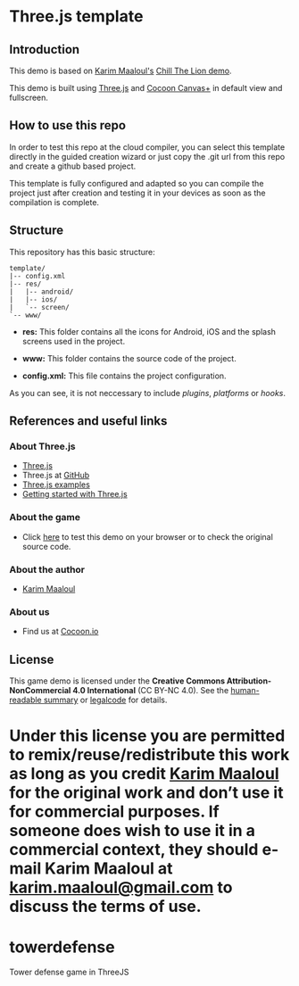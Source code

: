 Three.js template
==================

## Introduction

This demo is based on [Karim Maaloul's](http://epic.net/) [Chill The Lion demo](http://codepen.io/Yakudoo/pen/YXxmYR). 

This demo is built using [Three.js](http://threejs.org/) and [Cocoon Canvas+](https://cocoon.io/doc/canvas_plus) in default view and fullscreen. 

## How to use this repo

In order to test this repo at the cloud compiler, you can select this template directly in the guided creation wizard or just copy the .git url from this repo and create a github based project. 

This template is fully configured and adapted so you can compile the project just after creation and testing it in your devices as soon as the compilation is complete. 

## Structure

This repository has this basic structure: 
`````````````````
template/
|-- config.xml
|-- res/
|	|-- android/
|	|-- ios/
| 	`-- screen/
`-- www/
``````````````````
* **res:** This folder contains all the icons for Android, iOS and the splash screens used in the project.

* **www:** This folder contains the source code of the project. 

* **config.xml:** This file contains the project configuration.

As you can see, it is not neccessary to include *plugins*, *platforms* or *hooks*. 

## References and useful links

### About Three.js

* [Three.js](http://threejs.org/)
* Three.js at [GitHub](https://github.com/mrdoob/three.js/)
* [Three.js examples](http://threejs.org/examples/)
* [Getting started with Three.js](http://threejs.org/docs/index.html#Manual/Introduction/Creating_a_scene)

### About the game 

* Click [here](http://codepen.io/Yakudoo/pen/YXxmYR) to test this demo on your browser or to check the original source code.

### About the author

* [Karim Maaloul](http://epic.net/)

### About us

* Find us at [Cocoon.io](https://cocoon.io/)

## License

This game demo is licensed under the **Creative Commons Attribution-NonCommercial 4.0 International** (CC BY-NC 4.0). See the [human-readable summary](http://creativecommons.org/licenses/by-nc/4.0/) or [legalcode](http://creativecommons.org/licenses/by-nc/4.0/legalcode) for details.

Under this license you are permitted to remix/reuse/redistribute this work as long as you credit [Karim Maaloul](http://epic.net/) for the original work and don’t use it for commercial purposes. If someone does wish to use it in a commercial context, they should e-mail Karim Maaloul at karim.maaloul@gmail.com to discuss the terms of use.
=======
# towerdefense
Tower defense game in ThreeJS